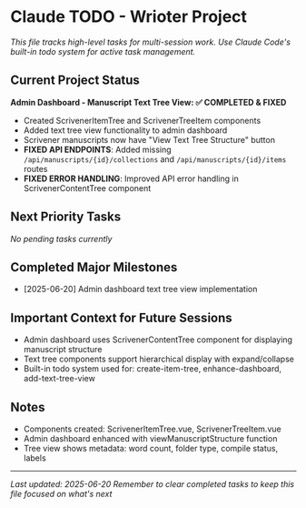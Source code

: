 # Claude TODO - Wrioter Project

*This file tracks high-level tasks for multi-session work. Use Claude Code's built-in todo system for active task management.*

## Current Project Status
**Admin Dashboard - Manuscript Text Tree View: ✅ COMPLETED & FIXED**
- Created ScrivenerItemTree and ScrivenerTreeItem components
- Added text tree view functionality to admin dashboard  
- Scrivener manuscripts now have "View Text Tree Structure" button
- **FIXED API ENDPOINTS**: Added missing `/api/manuscripts/{id}/collections` and `/api/manuscripts/{id}/items` routes
- **FIXED ERROR HANDLING**: Improved API error handling in ScrivenerContentTree component

## Next Priority Tasks
*No pending tasks currently*

## Completed Major Milestones
- [2025-06-20] Admin dashboard text tree view implementation

## Important Context for Future Sessions
- Admin dashboard uses ScrivenerContentTree component for displaying manuscript structure
- Text tree components support hierarchical display with expand/collapse
- Built-in todo system used for: create-item-tree, enhance-dashboard, add-text-tree-view

## Notes
- Components created: ScrivenerItemTree.vue, ScrivenerTreeItem.vue
- Admin dashboard enhanced with viewManuscriptStructure function
- Tree view shows metadata: word count, folder type, compile status, labels

---
*Last updated: 2025-06-20*
*Remember to clear completed tasks to keep this file focused on what's next*